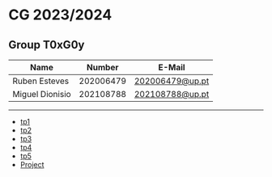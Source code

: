 # CG 2023/2024

## Group T0xG0y
| Name             | Number    | E-Mail             |
| ---------------- | --------- | ------------------ |
| Ruben Esteves| 202006479 | 202006479@up.pt               |
| Miguel Dionisio         | 202108788 | 202108788@up.pt                |

----

  - [tp1](tp1/README.md)
  - [tp2](tp2/README.md)
  - [tp3](tp3/README.md)
  - [tp4](tp4/README.md)
  - [tp5](tp5/README.md)
  - [Project](proj/README.md)
